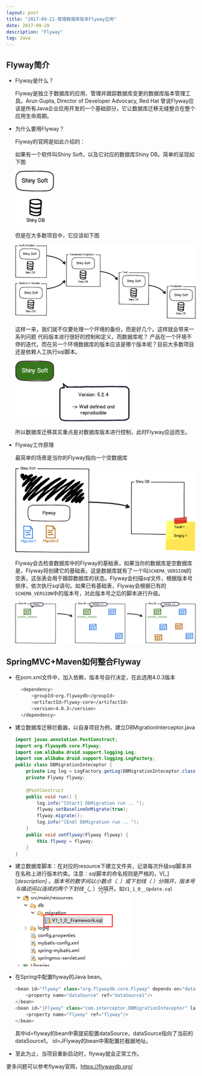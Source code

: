 ```yaml
---
layout: post
title: "2017-09-21-管理数据库版本Flyway应用"
date: 2017-09-20 
description: "Flyway"
tag: Java
---   
```

## Flyway简介
- Flyway是什么？

	Flyway是独立于数据库的应用、管理并跟踪数据库变更的数据库版本管理工具。Arun Gupta, Director of Developer Advocacy, Red Hat 曾说Flyway应该是所有Java企业应用开发的一个基础部分，它让数据库迁移无缝整合在整个应用生命周期。

- 为什么要用Flyway？

	Flyway的官网是如此介绍的：
	
	如果有一个软件叫Shiny Soft，以及它对应的数据库Shiny DB。简单的呈现如下图  

	![](/blogImages/flywayshinny.jpg)

	但是在大多数项目中，它应该如下图
	
	![](/blogImages/flywaySchema.jpg)	

	这样一来，我们就不仅要处理一个环境的备份，而是好几个。这样就会带来一系列问题
	代码版本进行很好的控制和定义，而数据库呢？ 产品在一个环境不停的迭代，而在另一个环境数据库的版本应该是哪个版本呢？目前大多数项目还是依赖人工执行sql脚本。
	
	![](/blogImages/flywayshinnyDB.jpg)

	所以数据库迁移其实重点是对数据库版本进行控制，此时Flyway应运而生。

- Flyway工作原理

	最简单的场景是当你的Flyway指向一个空数据库
	
	![](/blogImages/EmptyDb.jpg)

	Flyway会去检查数据库中的Flyway的基础表，如果当你的数据库是空数据库是，Flyway将创建它的基础表。这是数据库就有了一个叫`SCHEMA_VERSION`的空表，这张表会用于跟踪数据库的状态。Flyway会扫描sql文件，根据版本号排序，依次执行sql语句。如果已有基础表，Flyway会根据已有的`SCHEMA_VERSION`中的版本号，对此版本号之后的脚本进行升级。

	![](/blogImages/Migration-1-2.jpg)


## SpringMVC+Maven如何整合Flyway

- 在pom.xml文件中，加入依赖，版本号自行决定，在此选用4.0.3版本
  ```bash
	<dependency>
	    <groupId>org.flywaydb</groupId>
	    <artifactId>flyway-core</artifactId>
	    <version>4.0.3</version>
	</dependency>
  ```

- 建立数据库迁移拦截器，以自身项目为例，建立DBMigrationInterceptor.java
	```java
	import javax.annotation.PostConstruct;
	import org.flywaydb.core.Flyway;
	import com.alibaba.druid.support.logging.Log;
	import com.alibaba.druid.support.logging.LogFactory;
	public class DBMigrationInteceptor {
	    private Log log = LogFactory.getLog(DBMigrationInteceptor.class);  
	    private Flyway flyway;  
	    
	    @PostConstruct  
	    public void run() {  
	        log.info("[Start] DbMigration run .. ");
	        flyway.setBaselineOnMigrate(true);
	        flyway.migrate();   
	        log.info("[End] DbMigration run .. ");  
	    }  
	    public void setFlyway(Flyway flyway) {  
	        this.flyway = flyway;  
	    }  
	}
	```

- 建立数据库脚本：在对应的resource下建立文件夹，记录每次升级sql脚本并在名称上进行版本约束。注意：sql脚本的命名规则是严格的，V<version>[_<SEQ>][__description] 。版本号的数字间以小数点（. ）或下划线（_ ）分隔开，版本号与描述间以连续的两个下划线（__ ）分隔开。如`V1_1_0__Update.sql `
	![](/blogImages/sql.jpg)

- 在Spring中配置flyway的Java bean。
	```java
	<bean id="flyway" class="org.flywaydb.core.Flyway" depends-on="dataSource1" lazy-init="false">  
    	<property name="dataSource" ref="dataSource1"/>
	</bean>  
	<bean id="jFlyway" class="com.interceptor.DBMigrationInteceptor" lazy-init="false" depends-on="flyway">  
	    <property name="flyway" ref="flyway"/>  
	</bean>  
	```
	其中id=flyway的bean中需提前配置dataSource，dataSource指向了当前的dataSource1。
	id=JFlyway的bean中需配置拦截器地址。

- 至此为止，当项目重新启动时，flyway就会正常工作。

更多问题可以参考flyway官网，https://flywaydb.org/